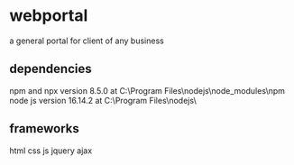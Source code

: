 # webportal

a general portal for client of any business

## dependencies

npm and npx version 8.5.0 at C:\Program Files\nodejs\node_modules\npm
node js version 16.14.2 at C:\Program Files\nodejs\

## frameworks

html
css
js
jquery
ajax
